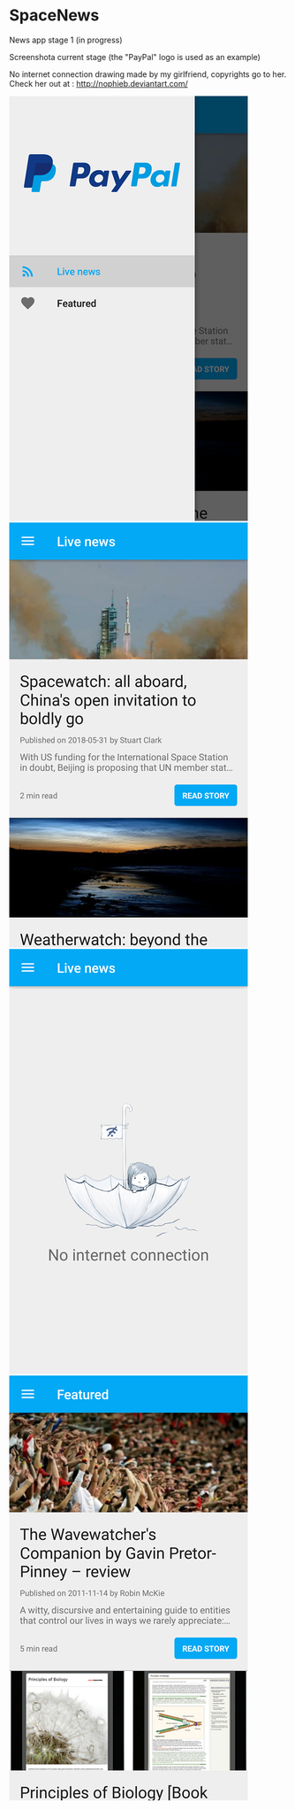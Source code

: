 # SpaceNews
News app stage 1 (in progress)

Screenshota current stage (the "PayPal" logo is used as an example)

No internet connection drawing made by my girlfriend, copyrights go to her.
Check her out at : http://nophieb.deviantart.com/

![Alt text](Screenshots/Screenshot_2018-06-03-17-20-06.png?raw=true "Optional Title") ![Alt text](Screenshots/Screenshot_2018-06-03-17-20-09.png?raw=true "Optional Title")
![Alt text](Screenshots/Screenshot_2018-06-03-21-34-51.png?raw=true "Optional Title") ![Alt text](Screenshots/Screenshot_2018-06-03-21-37-01.png?raw=true "Optional Title")
